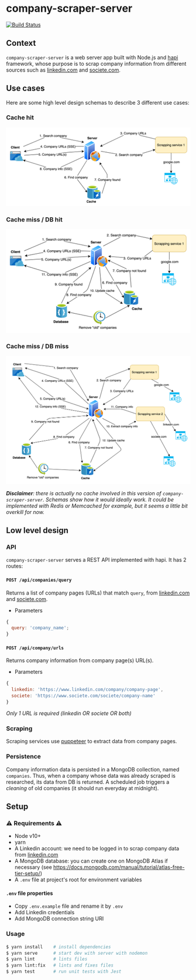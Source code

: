 # company-scraper-server

[![Build Status](https://travis-ci.com/nicolaspayot/company-scraper-server.svg?token=poc8X7Ros3wxLmbqaEpn&branch=master)](https://travis-ci.com/nicolaspayot/company-scraper-server)

## Context

`company-scraper-server` is a web server app built with Node.js and [hapi](https://github.com/hapijs/hapi) framework, whose purpose is to scrap company information from different sources such as [linkedin.com](https://www.linkedin.com) and [societe.com](https://www.societe.com).

## Use cases

Here are some high level design schemas to describe 3 different use cases:

### Cache hit

![cache hit](./cache-hit.png)

### Cache miss / DB hit

![cache miss / db hit](./cache-miss-db-hit.png)

### Cache miss / DB miss

![cache miss / db miss](./cache-miss-db-miss.png)

_**Disclaimer**: there is actually no cache involved in this version of `company-scraper-server`. Schemas show how it would ideally work. It could be implemented with Redis or Memcached for example, but it seems a little bit overkill for now._

## Low level design

### API

`company-scraper-server` serves a REST API implemented with hapi. It has 2 routes:

#### `POST /api/companies/query`

Returns a list of company pages (URLs) that match `query`, from [linkedin.com](https://www.linkedin.com) and [societe.com](https://www.societe.com).

- Parameters

```javascript
{
  query: 'company_name';
}
```

#### `POST /api/company/urls`

Returns company information from company page(s) URL(s).

- Parameters

```javascript
{
  linkedin: 'https://www.linkedin.com/company/company-page',
  societe: 'https://www.societe.com/societe/company-name'
}
```

_Only 1 URL is required (linkedin OR societe OR both)_

### Scraping

Scraping services use [puppeteer](https://github.com/GoogleChrome/puppeteer) to extract data from company pages.

### Persistence

Company information data is persisted in a MongoDB collection, named `companies`. Thus, when a company whose data was already scraped is researched, its data from DB is returned. A scheduled job triggers a _cleaning_ of old companies (it should run everyday at midnight).

## Setup

### ⚠️ Requirements ⚠️

- Node v10+
- yarn
- A Linkedin account: we need to be logged in to scrap company data from [linkedin.com](https://www.linkedin.com)
- A MongoDB database: you can create one on MongoDB Atlas if necessary (see https://docs.mongodb.com/manual/tutorial/atlas-free-tier-setup/)
- A `.env` file at project's root for environment variables

#### `.env` file properties

- Copy `.env.example` file and rename it by `.env`
- Add Linkedin credentials
- Add MongoDB connection string URI

### Usage

```bash
$ yarn install    # install dependencies
$ yarn serve      # start dev with server with nodemon
$ yarn lint       # lints files
$ yarn lint:fix   # lints and fixes files
$ yarn test       # run unit tests with Jest
```

